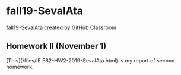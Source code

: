 # fall19-SevalAta
fall19-SevalAta created by GitHub Classroom

## Homework II (November 1)

[This](/files/IE 582-HW2-2019-SevalAta.html) is my report of second homework.
